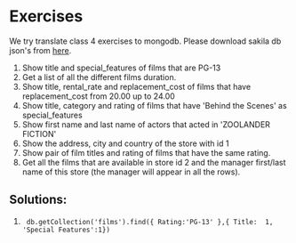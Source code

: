 # Exercises

We try translate class 4 exercises to mongodb. Please download sakila db json's from [here](http://static1.1.sqspcdn.com/static/f/359481/26067410/1427081957890/sakila.tgz?token=zFkfE4QSKgfurxrUF1lieRHKNS8%3D).

1. Show title and special_features of films that are PG-13
2. Get a list of all the different films duration.
3. Show title, rental_rate and replacement_cost of films that have replacement_cost from 20.00 up to 24.00
4. Show title, category and rating of films that have 'Behind the Scenes'   as special_features 
5. Show first name and last name of actors that acted in 'ZOOLANDER FICTION'
6. Show the address, city and country of the store with id 1
7. Show pair of film titles and rating of films that have the same rating.
8. Get all the films that are available in store id 2 and the manager first/last name of this store (the manager will appear in all the rows).


## Solutions:  
1.  ` db.getCollection('films').find({ Rating:'PG-13' },{ Title:  1, 'Special Features':1})`  

